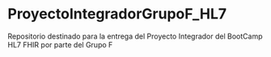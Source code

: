 # ProyectoIntegradorGrupoF_HL7
Repositorio destinado para la entrega del Proyecto Integrador del BootCamp HL7 FHIR por parte del Grupo F
